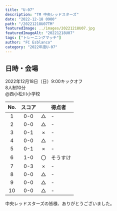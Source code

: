 ```yaml
---
title: "U-07"
description: "TM 中央レッドスターズ"
date: "2022-12-18 0900"
path: "/20221218U07TM"
featuredImage: ../images/20221218U07.jpg
featuredImageAlt: "20221218U07"
tags: ["トレーニングマッチ"]
author: "FC Esblanco"
category: "2022年度U-07"
---
```


## 日時・会場

2022年12月18日（日）9:00キックオフ<br>
8人制10分<br>
@西小松川小学校

| No.| スコア |   | 得点者  |
|:--:|:------:|:-:|:--------|
| 1  | 0-0 | △ |-|
| 2  | 0-0 | △ |-|
| 3  | 0-1 | × |-|
| 4  | 0-0 | △ |-|
| 5  | 0-1 | × |-|
| 6  | 1-0 | 〇 |そうすけ|
| 7  | 0-3 | × |-|
| 8  | 0-0 | △ |-|
| 9  | 0-0 | △ |-|
| 10 | 0-0 | △ |-|

中央レッドスターズの皆様、ありがとうございました。